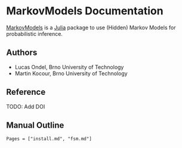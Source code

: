 # MarkovModels Documentation

[MarkovModels](https://github.com/BUTSpeechFIT/MarkovModels) is a
[Julia](https://julialang.org/) package to use (Hidden) Markov Models
for probabilistic inference.

## Authors

* Lucas Ondel, Brno University of Technology
* Martin Kocour, Brno University of Technology

## Reference

TODO: Add DOI

## Manual Outline

```@contents
Pages = ["install.md", "fsm.md"]
```

